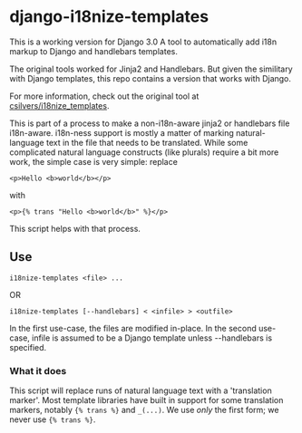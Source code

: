 django-i18nize-templates
=================

This is a working version for Django 3.0
A tool to automatically add i18n markup to Django and handlebars
templates.

The original tools worked for Jinja2 and Handlebars. But given the similitary
with Django templates, this repo contains a version that works with Django.

For more information, check out the original tool at
[csilvers/i18nize_templates](https://github.com/csilvers/i18nize_templates).

This is part of a process to make a non-i18n-aware jinja2 or
handlebars file i18n-aware.  i18n-ness support is mostly a matter of
marking natural-language text in the file that needs to be translated.
While some complicated natural language constructs (like plurals)
require a bit more work, the simple case is very simple: replace

    <p>Hello <b>world</b></p>

with

    <p>{% trans "Hello <b>world</b>" %}</p>

This script helps with that process.


Use
---

    i18nize-templates <file> ...

OR

    i18nize-templates [--handlebars] < <infile> > <outfile>

In the first use-case, the files are modified in-place.  In the second
use-case, infile is assumed to be a Django template unless
--handlebars is specified.

### What it does ###

This script will replace runs of natural language text with a
'translation marker'.  Most template libraries have built in support
for some translation markers, notably `{% trans %}` and `_(...)`.  We
use *only* the first form; we never use `{% trans %}`.
